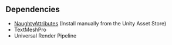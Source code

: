## Dependencies
- [NaughtyAttributes](https://assetstore.unity.com/packages/tools/utilities/naughtyattributes-129996) (Install manually from the Unity Asset Store)
- TextMeshPro
- Universal Render Pipeline
